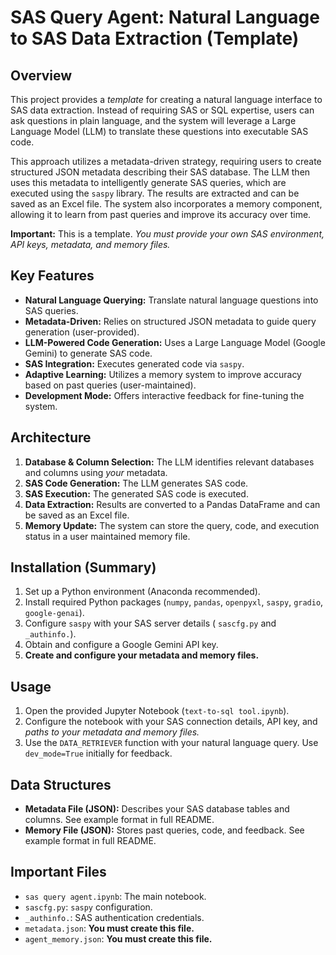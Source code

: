 # SAS Query Agent: Natural Language to SAS Data Extraction (Template)

## Overview

This project provides a *template* for creating a natural language interface to SAS data extraction. Instead of requiring SAS or SQL expertise, users can ask questions in plain language, and the system will leverage a Large Language Model (LLM) to translate these questions into executable SAS code.

This approach utilizes a metadata-driven strategy, requiring users to create structured JSON metadata describing their SAS database. The LLM then uses this metadata to intelligently generate SAS queries, which are executed using the `saspy` library. The results are extracted and can be saved as an Excel file. The system also incorporates a memory component, allowing it to learn from past queries and improve its accuracy over time.

**Important:** This is a template. *You must provide your own SAS environment, API keys, metadata, and memory files.*

## Key Features

*   **Natural Language Querying:** Translate natural language questions into SAS queries.
*   **Metadata-Driven:** Relies on structured JSON metadata to guide query generation (user-provided).
*   **LLM-Powered Code Generation:** Uses a Large Language Model (Google Gemini) to generate SAS code.
*   **SAS Integration:** Executes generated code via `saspy`.
*   **Adaptive Learning:** Utilizes a memory system to improve accuracy based on past queries (user-maintained).
*   **Development Mode:** Offers interactive feedback for fine-tuning the system.

## Architecture

1.  **Database & Column Selection:** The LLM identifies relevant databases and columns using *your* metadata.
2.  **SAS Code Generation:** The LLM generates SAS code.
3.  **SAS Execution:** The generated SAS code is executed.
4.  **Data Extraction:** Results are converted to a Pandas DataFrame and can be saved as an Excel file.
5.  **Memory Update:** The system can store the query, code, and execution status in a user maintained memory file.

## Installation (Summary)

1.  Set up a Python environment (Anaconda recommended).
2.  Install required Python packages (`numpy`, `pandas`, `openpyxl`, `saspy`, `gradio`, `google-genai`).
3.  Configure `saspy` with your SAS server details ( `sascfg.py` and `_authinfo.`).
4.  Obtain and configure a Google Gemini API key.
5.  **Create and configure your metadata and memory files.**

## Usage

1.  Open the provided Jupyter Notebook (`text-to-sql tool.ipynb`).
2.  Configure the notebook with your SAS connection details, API key, and *paths to your metadata and memory files.*
3.  Use the `DATA_RETRIEVER` function with your natural language query. Use `dev_mode=True` initially for feedback.

## Data Structures

*   **Metadata File (JSON):** Describes your SAS database tables and columns. See example format in full README.
*   **Memory File (JSON):** Stores past queries, code, and feedback. See example format in full README.

## Important Files

*   `sas query agent.ipynb`: The main notebook.
*   `sascfg.py`:  `saspy` configuration.
*   `_authinfo.`:  SAS authentication credentials.
*   `metadata.json`: **You must create this file.**
*   `agent_memory.json`: **You must create this file.**
